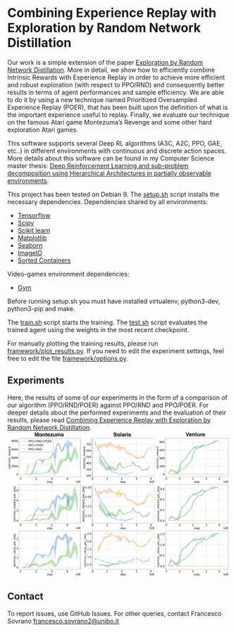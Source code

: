 Combining Experience Replay with Exploration by Random Network Distillation
==========

Our work is a simple extension of the paper [Exploration by Random Network Distillation](https://arxiv.org/abs/1810.12894). More in detail, we show how to efficiently combine Intrinsic Rewards with Experience Replay in order to achieve more efficient and robust exploration (with respect to PPO/RND) and consequently better results in terms of agent performances and sample efficiency. We are able to do it by using a new technique named Prioritized Oversampled Experience Replay (POER), that has been built upon the definition of what is the important experience useful to replay. Finally, we evaluate our technique on the famous Atari game Montezuma’s Revenge and some other hard exploration Atari games.

This software supports several Deep RL algorithms (A3C, A2C, PPO, GAE, etc..) in different environments with continuous and discrete action spaces. More details about this software can be found in my Computer Science master thesis: [Deep Reinforcement Learning and sub-problem decomposition using Hierarchical Architectures in partially observable environments](https://amslaurea.unibo.it/16718/). 

This project has been tested on Debian 9. The [setup.sh](setup.sh) script installs the necessary dependencies.
Dependencies shared by all environments:
* [Tensorflow](https://www.tensorflow.org/)
* [Scipy](https://www.scipy.org/)
* [Scikit learn](http://scikit-learn.org/stable/index.html)
* [Matplotlib](https://matplotlib.org/)
* [Seaborn](https://seaborn.pydata.org/)
* [ImageIO](https://imageio.github.io/)
* [Sorted Containers](https://pypi.org/project/sortedcontainers/)

Video-games environment dependencies:
* [Gym](https://gym.openai.com/)

Before running setup.sh you must have installed virtualenv, python3-dev, python3-pip and make. 

The [train.sh](train.sh) script starts the training.
The [test.sh](test.sh) script evaluates the trained agent using the weights in the most recent checkpoint.

For manually plotting the training results, please run [framework/plot_results.py](framework/plot_results.py).
If you need to edit the experiment settings, feel free to edit the file [framework/options.py](framework/options.py).

Experiments
-------

Here, the results of some of our experiments in the form of a comparison of our algorithm (PPO/RND/POER) against PPO/RND and PPO/POER. For deeper details about the performed experiments and the evaluation of their results, please read [Combining Experience Replay with Exploration by Random Network Distillation]().
![PPO/RND/POER vs PPO/RND vs PPO/POER in: Montezuma's Revenge, Solaris, Venture](images/all.png)

Contact
-------

To report issues, use GitHub Issues. For other queries, contact Francesco Sovrano <francesco.sovrano2@unibo.it>